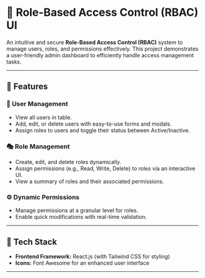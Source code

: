 # 🚀 **Role-Based Access Control (RBAC) UI**

An intuitive and secure **Role-Based Access Control (RBAC)** system to manage users, roles, and permissions effectively. This project demonstrates a user-friendly admin dashboard to efficiently handle access management tasks.

---

## 🌟 **Features**

### 🔐 **User Management**
- View all users in table.
- Add, edit, or delete users with easy-to-use forms and modals.
- Assign roles to users and toggle their status between Active/Inactive.

### 🎭 **Role Management**
- Create, edit, and delete roles dynamically.
- Assign permissions (e.g., Read, Write, Delete) to roles via an interactive UI.
- View a summary of roles and their associated permissions.

### ⚙️ **Dynamic Permissions**
- Manage permissions at a granular level for roles.
- Enable quick modifications with real-time validation.

---

## 🎨 **Tech Stack**

- **Frontend Framework:** React.js (with Tailwind CSS for styling)
- **Icons:** Font Awesome for an enhanced user interface

---



